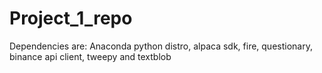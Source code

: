 # Project_1_repo
 Dependencies are: Anaconda python distro, alpaca sdk, fire, questionary, binance api client, tweepy and textblob